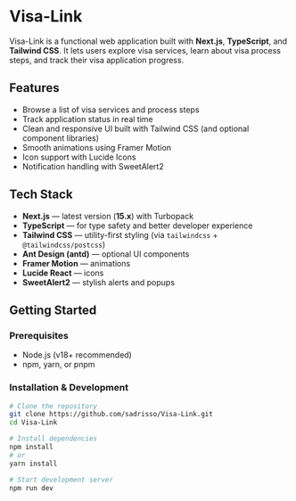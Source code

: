 # Visa-Link

Visa-Link is a functional web application built with **Next.js**, **TypeScript**, and **Tailwind CSS**. It lets users explore visa services, learn about visa process steps, and track their visa application progress.

##  Features

- Browse a list of visa services and process steps  
- Track application status in real time  
- Clean and responsive UI built with Tailwind CSS (and optional component libraries)  
- Smooth animations using Framer Motion  
- Icon support with Lucide Icons  
- Notification handling with SweetAlert2

##  Tech Stack

- **Next.js** — latest version (**15.x**) with Turbopack  
- **TypeScript** — for type safety and better developer experience  
- **Tailwind CSS** — utility-first styling (via `tailwindcss` + `@tailwindcss/postcss`)  
- **Ant Design (antd)** — optional UI components  
- **Framer Motion** — animations  
- **Lucide React** — icons  
- **SweetAlert2** — stylish alerts and popups

##  Getting Started

###  Prerequisites

- Node.js (v18+ recommended)
- npm, yarn, or pnpm

###  Installation & Development

```bash
# Clone the repository
git clone https://github.com/sadrisso/Visa-Link.git
cd Visa-Link

# Install dependencies
npm install
# or
yarn install

# Start development server
npm run dev
